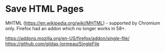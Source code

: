 # Save HTML Pages

MHTML (https://en.wikipedia.org/wiki/MHTML) - supported by Chromium only.
Firefox had an addon which no longer works in 58+.

https://addons.mozilla.org/en-US/firefox/addon/single-file/
https://github.com/gildas-lormeau/SingleFile

